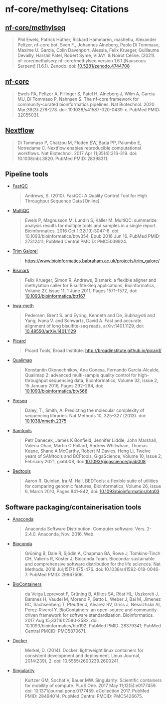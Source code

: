 # nf-core/methylseq: Citations

## [nf-core/methylseq](https://doi.org/10.5281/zenodo.1343417)

> Phil Ewels, Patrick Hüther, Rickard Hammarén, mashehu, Alexander Peltzer, nf-core bot, Sven F., Johannes Alneberg, Paolo Di Tommaso, Maxime U. Garcia, Colin Davenport, Alessia, Felix Krueger, Guillaume Devailly, Harshil Patel, Robert Syme, VIJAY, & Noirot Céline. (2021). nf-core/methylseq: nf-core/methylseq version 1.6.1 [Nauseous Serpent] (1.6.1). Zenodo. doi: [10.5281/zenodo.4744708](https://doi.org/10.5281/zenodo.4744708)

## [nf-core](https://pubmed.ncbi.nlm.nih.gov/32055031/)

> Ewels PA, Peltzer A, Fillinger S, Patel H, Alneberg J, Wilm A, Garcia MU, Di Tommaso P, Nahnsen S. The nf-core framework for community-curated bioinformatics pipelines. Nat Biotechnol. 2020 Mar;38(3):276-278. doi: 10.1038/s41587-020-0439-x. PubMed PMID: 32055031.

## [Nextflow](https://pubmed.ncbi.nlm.nih.gov/28398311/)

> Di Tommaso P, Chatzou M, Floden EW, Barja PP, Palumbo E, Notredame C. Nextflow enables reproducible computational workflows. Nat Biotechnol. 2017 Apr 11;35(4):316-319. doi: 10.1038/nbt.3820. PubMed PMID: 28398311.

## Pipeline tools

- [FastQC](https://www.bioinformatics.babraham.ac.uk/projects/fastqc/)

  > Andrews, S. (2010). FastQC: A Quality Control Tool for High Throughput Sequence Data [Online].

- [MultiQC](https://pubmed.ncbi.nlm.nih.gov/27312411/)

  > Ewels P, Magnusson M, Lundin S, Käller M. MultiQC: summarize analysis results for multiple tools and samples in a single report. Bioinformatics. 2016 Oct 1;32(19):3047-8. doi: 10.1093/bioinformatics/btw354. Epub 2016 Jun 16. PubMed PMID: 27312411; PubMed Central PMCID: PMC5039924.

- [Trim Galore!](https://www.bioinformatics.babraham.ac.uk/projects/trim_galore/)

  > <https://www.bioinformatics.babraham.ac.uk/projects/trim_galore/>

  <!-- TODO https://github.com/FelixKrueger/TrimGalore/issues/25 -->
  <!-- https://zenodo.org/records/7598955 -->

- [Bismark](https://doi.org/10.1093/bioinformatics/btr167)

  > Felix Krueger, Simon R. Andrews, Bismark: a flexible aligner and methylation caller for Bisulfite-Seq applications, Bioinformatics, Volume 27, Issue 11, 1 June 2011, Pages 1571–1572, doi: [10.1093/bioinformatics/btr167](https://doi.org/10.1093/bioinformatics/btr167)

- [bwa-meth](https://arxiv.org/abs/1401.1129)

  > Pedersen, Brent S. and Eyring, Kenneth and De, Subhajyoti and Yang, Ivana V. and Schwartz, David A. Fast and accurate alignment of long bisulfite-seq reads, arXiv:1401.1129, doi: [10.48550/arXiv.1401.1129](https://doi.org/10.48550/arXiv.1401.1129)

- [Picard](http://broadinstitute.github.io/picard/)

  > Picard Tools, Broad Institute. <http://broadinstitute.github.io/picard/>

- [Qualimap](https://doi.org/10.1093/bioinformatics/btv566)

  > Konstantin Okonechnikov, Ana Conesa, Fernando García-Alcalde, Qualimap 2: advanced multi-sample quality control for high-throughput sequencing data, Bioinformatics, Volume 32, Issue 2, 15 January 2016, Pages 292–294, doi: [10.1093/bioinformatics/btv566](https://doi.org/10.1093/bioinformatics/btv566)

- [Preseq](https://doi.org/10.1038/nmeth.2375)

  > Daley, T., Smith, A. Predicting the molecular complexity of sequencing libraries. Nat Methods 10, 325–327 (2013). doi: [10.1038/nmeth.2375](https://doi.org/10.1038/nmeth.2375)

- [Samtools](https://doi.org/10.1093/gigascience/giab008)

  > Petr Danecek, James K Bonfield, Jennifer Liddle, John Marshall, Valeriu Ohan, Martin O Pollard, Andrew Whitwham, Thomas Keane, Shane A McCarthy, Robert M Davies, Heng Li, Twelve years of SAMtools and BCFtools, GigaScience, Volume 10, Issue 2, February 2021, giab008, doi: [10.1093/gigascience/giab008](https://doi.org/10.1093/gigascience/giab008)

- [Bedtools](https://doi.org/10.1093/bioinformatics/btq033)

  > Aaron R. Quinlan, Ira M. Hall, BEDTools: a flexible suite of utilities for comparing genomic features, Bioinformatics, Volume 26, Issue 6, March 2010, Pages 841–842, doi: [10.1093/bioinformatics/btq03](https://doi.org/10.1093/bioinformatics/btq033)

## Software packaging/containerisation tools

- [Anaconda](https://anaconda.com)

  > Anaconda Software Distribution. Computer software. Vers. 2-2.4.0. Anaconda, Nov. 2016. Web.

- [Bioconda](https://pubmed.ncbi.nlm.nih.gov/29967506/)

  > Grüning B, Dale R, Sjödin A, Chapman BA, Rowe J, Tomkins-Tinch CH, Valieris R, Köster J; Bioconda Team. Bioconda: sustainable and comprehensive software distribution for the life sciences. Nat Methods. 2018 Jul;15(7):475-476. doi: 10.1038/s41592-018-0046-7. PubMed PMID: 29967506.

- [BioContainers](https://pubmed.ncbi.nlm.nih.gov/28379341/)

  > da Veiga Leprevost F, Grüning B, Aflitos SA, Röst HL, Uszkoreit J, Barsnes H, Vaudel M, Moreno P, Gatto L, Weber J, Bai M, Jimenez RC, Sachsenberg T, Pfeuffer J, Alvarez RV, Griss J, Nesvizhskii AI, Perez-Riverol Y. BioContainers: an open-source and community-driven framework for software standardization. Bioinformatics. 2017 Aug 15;33(16):2580-2582. doi: 10.1093/bioinformatics/btx192. PubMed PMID: 28379341; PubMed Central PMCID: PMC5870671.

- [Docker](https://dl.acm.org/doi/10.5555/2600239.2600241)

  > Merkel, D. (2014). Docker: lightweight linux containers for consistent development and deployment. Linux Journal, 2014(239), 2. doi: 10.5555/2600239.2600241.

- [Singularity](https://pubmed.ncbi.nlm.nih.gov/28494014/)

  > Kurtzer GM, Sochat V, Bauer MW. Singularity: Scientific containers for mobility of compute. PLoS One. 2017 May 11;12(5):e0177459. doi: 10.1371/journal.pone.0177459. eCollection 2017. PubMed PMID: 28494014; PubMed Central PMCID: PMC5426675.
